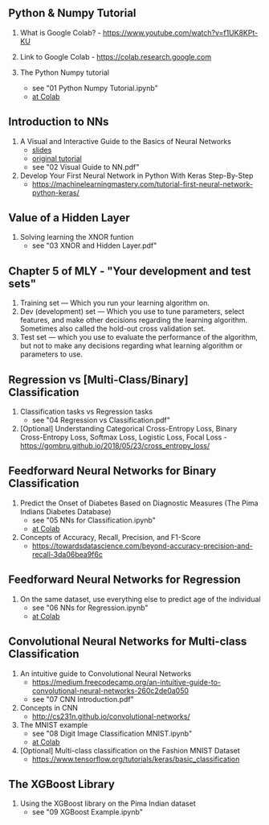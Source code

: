 ## Python & Numpy Tutorial
1. What is Google Colab? - https://www.youtube.com/watch?v=f1UK8KPt-KU

1. Link to Google Colab - https://colab.research.google.com

1. The Python Numpy tutorial
   - see "01 Python Numpy Tutorial.ipynb"
   - [at Colab](https://colab.research.google.com/drive/1TOOqWylczZ3V6NkPhWiHmWb4sXbBLagg)

## Introduction to NNs
1. A Visual and Interactive Guide to the Basics of Neural Networks  
   - [slides](https://docs.google.com/presentation/d/1BnznMKu3NYNoghGcb58TT27LFgcdNStdQIN3UdOHZa8/edit?usp=sharing)  
   - [original tutorial](http://jalammar.github.io/visual-interactive-guide-basics-neural-networks/)  
   - see "02 Visual Guide to NN.pdf"  
1. Develop Your First Neural Network in Python With Keras Step-By-Step
   - https://machinelearningmastery.com/tutorial-first-neural-network-python-keras/

## Value of a Hidden Layer
1. Solving learning the XNOR funtion
   - see "03 XNOR and Hidden Layer.pdf"

## Chapter 5 of MLY - "Your development and test sets"
1. Training set — Which you run your learning algorithm on.
1. Dev (development) set — Which you use to tune parameters, select features, and make other decisions regarding the learning algorithm. Sometimes also called the hold-out cross validation set.
1. Test set — which you use to evaluate the performance of the algorithm, but not to make
any decisions regarding what learning algorithm or parameters to use.

## Regression vs [Multi-Class/Binary] Classification 
1. Classification tasks vs Regression tasks
   - see "04 Regression vs Classification.pdf"
1. [Optional] Understanding Categorical Cross-Entropy Loss, Binary Cross-Entropy Loss, Softmax Loss, Logistic Loss, Focal Loss - https://gombru.github.io/2018/05/23/cross_entropy_loss/

## Feedforward Neural Networks for Binary Classification
1. Predict the Onset of Diabetes Based on Diagnostic Measures (The Pima Indians Diabetes Database)
   - see "05 NNs for Classification.ipynb" 
   - [at Colab](https://colab.research.google.com/drive/1Y8MShp6dyccPUnq0oprLZ6dt2H2umFGx)  
1. Concepts of Accuracy, Recall, Precision, and F1-Score
   - https://towardsdatascience.com/beyond-accuracy-precision-and-recall-3da06bea9f6c  

## Feedforward Neural Networks for Regression
1. On the same dataset, use everything else to predict age of the individual
   - see "06 NNs for Regression.ipynb"
   - [at Colab](https://colab.research.google.com/drive/1N8ONivJ0A6naBaO1A0uyAFdLw89sJLYY)

## Convolutional Neural Networks for Multi-class Classification
1. An intuitive guide to Convolutional Neural Networks 
   - https://medium.freecodecamp.org/an-intuitive-guide-to-convolutional-neural-networks-260c2de0a050
   - see "07 CNN Introduction.pdf"
1. Concepts in CNN
   - http://cs231n.github.io/convolutional-networks/
1. The MNIST example
   - see "08 Digit Image Classification MNIST.ipynb"
   - [at Colab](https://colab.research.google.com/drive/16t0IYpq3YsGRaWdsd065e6zdRbGqJ0mY)
1. [Optional] Multi-class classification on the Fashion MNIST Dataset
   - https://www.tensorflow.org/tutorials/keras/basic_classification  

## The XGBoost Library
1. Using the XGBoost library on the Pima Indian dataset
   - see "09 XGBoost Example.ipynb"
